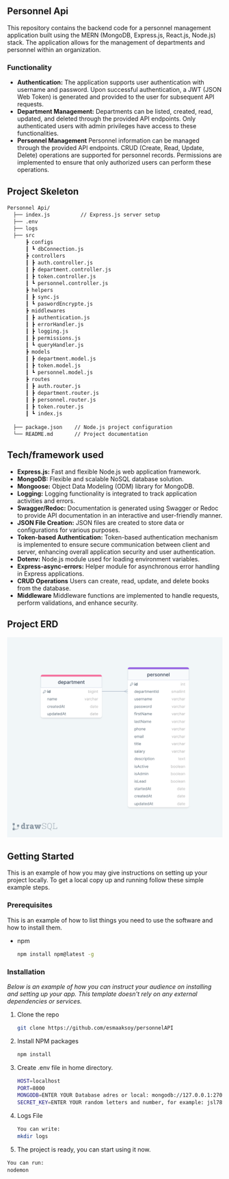 ## Personnel Api

This repository contains the backend code for a personnel management application built using the MERN (MongoDB, Express.js, React.js, Node.js) stack. The application allows for the management of departments and personnel within an organization.

### Functionality

- **Authentication:**
    The application supports user authentication with username and password. Upon successful authentication, a JWT (JSON Web Token) is generated and provided to the user for subsequent API requests.
- **Department Management:**
    Departments can be listed, created, read, updated, and deleted through the provided API endpoints. Only authenticated users with admin privileges have access to these functionalities.
- **Personnel Management**
    Personnel information can be managed through the provided API endpoints. CRUD (Create, Read, Update, Delete) operations are supported for personnel records. Permissions are implemented to ensure that only authorized users can perform these operations.

## Project Skeleton



```
Personnel Api/
  ├── index.js          // Express.js server setup
  ├── .env
  ├── logs
  ├── src
      ┣ configs
      ┃ ┗ dbConnection.js
      ┣ controllers
      ┃ ┣ auth.controller.js
      ┃ ┣ department.controller.js
      ┃ ┣ token.controller.js
      ┃ ┗ personnel.controller.js
      ┣ helpers
      ┃ ┣ sync.js
      ┃ ┗ paswordEncrypte.js
      ┣ middlewares
      ┃ ┣ authentication.js
      ┃ ┣ errorHandler.js
      ┃ ┣ logging.js
      ┃ ┣ permissions.js
      ┃ ┗ queryHandler.js
      ┣ models
      ┃ ┣ department.model.js
      ┃ ┣ token.model.js
      ┃ ┗ personnel.model.js
      ┣ routes
      ┃ ┣ auth.router.js
      ┃ ┣ department.router.js
      ┃ ┣ personnel.router.js
      ┃ ┣ token.router.js
      ┃ ┗ index.js
      
  ├── package.json    // Node.js project configuration
  └── README.md       // Project documentation
```
## Tech/framework used
- **Express.js:** Fast and flexible Node.js web application framework.
- **MongoDB:** Flexible and scalable NoSQL database solution.
- **Mongoose:** Object Data Modeling (ODM) library for MongoDB.
- **Logging:** Logging functionality is integrated to track application activities and errors.
- **Swagger/Redoc:** Documentation is generated using Swagger or Redoc to provide API documentation in an interactive and user-friendly manner.
- **JSON File Creation:** JSON files are created to store data or configurations for various purposes.
- **Token-based Authentication:** Token-based authentication mechanism is implemented to ensure secure communication between client and server, enhancing overall application security and user authentication.
- **Dotenv:** Node.js module used for loading environment variables.
- **Express-async-errors:** Helper module for asynchronous error handling in Express applications.
- **CRUD Operations** Users can create, read, update, and delete books from the database.
- **Middleware** Middleware functions are implemented to handle requests, perform validations, and enhance security.

## Project ERD

![erd](./erdPersonnelAPI.png)

## Getting Started

This is an example of how you may give instructions on setting up your project locally.
To get a local copy up and running follow these simple example steps.

### Prerequisites

This is an example of how to list things you need to use the software and how to install them.

- npm
  ```sh
  npm install npm@latest -g
  ```

### Installation

_Below is an example of how you can instruct your audience on installing and setting up your app. This template doesn't rely on any external dependencies or services._

1. Clone the repo
   ```sh
   git clone https://github.com/esmaaksoy/personnelAPI
   ```
2. Install NPM packages
   ```sh
   npm install
   ```
3. Create .env file in home directory.
   ```sh
   HOST=localhost
   PORT=8000
   MONGODB=ENTER YOUR Database adres or local: mongodb://127.0.0.1:27017/personnelAPI
   SECRET_KEY=ENTER YOUR random letters and number, for example: jsl78dd9ff6f6s9jkd89Kkfnfd

   ```
4. Logs File
   ```sh
   You can write:
   mkdir logs
   ```
 5. The project is ready, you can start using it now.
   ```sh
   You can run:
   nodemon
   ```



